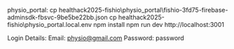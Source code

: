 physio_portal:
cp healthack2025-fishio\physio_portal\fishio-3fd75-firebase-adminsdk-fbsvc-9be5be22bb.json
cp healthack2025-fishio\physio_portal\.local.env
npm install
npm run dev
http://localhost:3001

Login Details:
Email: physio@gmail.com
Password: password